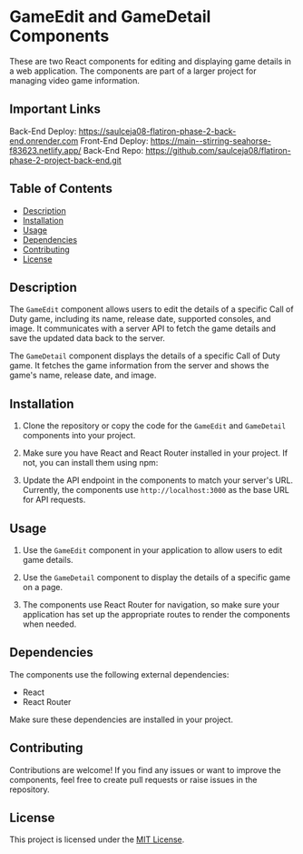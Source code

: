 # GameEdit and GameDetail Components

These are two React components for editing and displaying game details in a web application. The components are part of a larger project for managing video game information.

## Important Links
Back-End Deploy: https://saulceja08-flatiron-phase-2-back-end.onrender.com
Front-End Deploy: https://main--stirring-seahorse-f83623.netlify.app/
Back-End Repo: https://github.com/saulceja08/flatiron-phase-2-project-back-end.git

## Table of Contents

- [Description](#description)
- [Installation](#installation)
- [Usage](#usage)
- [Dependencies](#dependencies)
- [Contributing](#contributing)
- [License](#license)

## Description

The `GameEdit` component allows users to edit the details of a specific Call of Duty game, including its name, release date, supported consoles, and image. It communicates with a server API to fetch the game details and save the updated data back to the server.

The `GameDetail` component displays the details of a specific Call of Duty game. It fetches the game information from the server and shows the game's name, release date, and image.

## Installation

1. Clone the repository or copy the code for the `GameEdit` and `GameDetail` components into your project.

2. Make sure you have React and React Router installed in your project. If not, you can install them using npm:


3. Update the API endpoint in the components to match your server's URL. Currently, the components use `http://localhost:3000` as the base URL for API requests.

## Usage

1. Use the `GameEdit` component in your application to allow users to edit game details.

2. Use the `GameDetail` component to display the details of a specific game on a page.

3. The components use React Router for navigation, so make sure your application has set up the appropriate routes to render the components when needed.

## Dependencies

The components use the following external dependencies:

- React
- React Router

Make sure these dependencies are installed in your project.

## Contributing

Contributions are welcome! If you find any issues or want to improve the components, feel free to create pull requests or raise issues in the repository.

## License

This project is licensed under the [MIT License](LICENSE).
